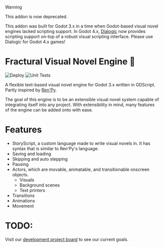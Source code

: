 > [!Warning]
> This addon is now deprecated.
>
> This addon was built for Godot 3.x in a time when Godot-based visual novel engines lacked scripting support.
> In Godot 4.x, [Dialogic](https://github.com/dialogic-godot/dialogic) now provides scripting support on-top of a robust
> visual scripting interface. Please use Dialogic for Godot 4.x games!

# Fractural Visual Novel Engine 📖

![Deploy](https://github.com/Fractural/FracturalVisualNovelEngine/actions/workflows/deploy.yml/badge.svg) ![Unit Tests](https://github.com/Fractural/FracturalVisualNovelEngine/actions/workflows/tests.yml/badge.svg)

A flexible text-based visual novel engine for Godot 3.x written in GDScript. Partly inspired by [Ren'Py](https://www.renpy.org/doc/html/).

The goal of this engine is to be an extensible visual novel system capable of integrating itself into any project. With extensibility in mind, many features of the engine can be added onto with ease.

# Features

- StoryScript, a custom language made to write visual novels in. It has syntax that is similar to Ren'Py's language.
- Saving and loading
- Skipping and auto stepping
- Pausing
- Actors, which are movable, animatable, and transitionable onscreen objects.
  - Visuals
  - Background scenes
  - Text printers
- Transitions
- Animations
- Movement

# TODO:

Visit our [development project board](https://github.com/Fractural/FracturalVisualNovelEngine/projects/1) to see our current goals.
